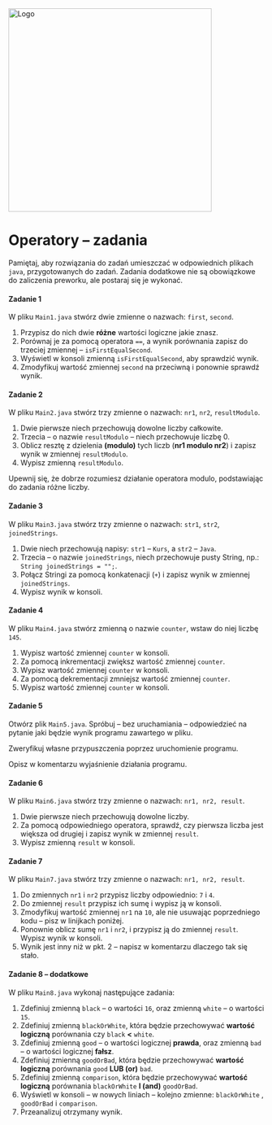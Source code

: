 <img alt="Logo" src="http://coderslab.pl/svg/logo-coderslab.svg" width="400">

#  Operatory – zadania

Pamiętaj, aby rozwiązania do zadań umieszczać w odpowiednich plikach `java`, przygotowanych do zadań.
Zadania dodatkowe nie są obowiązkowe do zaliczenia preworku, ale postaraj się je wykonać.

#### Zadanie 1

W pliku `Main1.java` stwórz dwie zmienne o nazwach: `first`, `second`.

1. Przypisz do nich dwie **różne** wartości logiczne jakie znasz. 
2. Porównaj je za pomocą operatora ```==```, a wynik porównania zapisz do trzeciej zmiennej – `isFirstEqualSecond`.
3. Wyświetl w konsoli zmienną `isFirstEqualSecond`, aby sprawdzić wynik.
4. Zmodyfikuj wartość zmiennej `second` na przeciwną i ponownie sprawdź wynik.


#### Zadanie 2

W pliku `Main2.java` stwórz trzy zmienne o nazwach: `nr1`, `nr2`, `resultModulo`.

1. Dwie pierwsze niech przechowują dowolne liczby całkowite.
2. Trzecia – o nazwie ``resultModulo`` – niech przechowuje liczbę 0.
3. Oblicz resztę z dzielenia **(modulo)** tych liczb (**nr1 modulo nr2**) i zapisz wynik w zmiennej ```resultModulo```.
4. Wypisz zmienną ``resultModulo``.

Upewnij się, że dobrze rozumiesz działanie operatora modulo, podstawiając do zadania różne liczby. 

#### Zadanie 3

W pliku `Main3.java` stwórz trzy zmienne o nazwach: `str1`, `str2`, `joinedStrings`.

1. Dwie niech przechowują napisy: `str1` – `Kurs`, a `str2` – `Java`.
2. Trzecia – o nazwie ```joinedStrings```, niech przechowuje pusty String, np.: `String joinedStrings = "";`.
3. Połącz Stringi za pomocą konkatenacji (`+`) i zapisz wynik w zmiennej ```joinedStrings```.
4. Wypisz wynik w konsoli.


#### Zadanie 4

W pliku `Main4.java` stwórz zmienną o nazwie ```counter```, wstaw do niej liczbę `145`.

1. Wypisz wartość zmiennej ```counter``` w konsoli.
2. Za pomocą inkrementacji zwiększ wartość zmiennej ```counter```.
3. Wypisz wartość zmiennej ```counter``` w konsoli.
4. Za pomocą dekrementacji zmniejsz wartość zmiennej ```counter```.
5. Wypisz wartość zmiennej ```counter``` w konsoli.

#### Zadanie 5
 
Otwórz plik `Main5.java`. 
Spróbuj – bez uruchamiania – odpowiedzieć na pytanie jaki będzie wynik programu zawartego w pliku.

Zweryfikuj własne przypuszczenia poprzez uruchomienie programu.

Opisz w komentarzu wyjaśnienie działania programu.

#### Zadanie 6

W pliku `Main6.java` stwórz trzy zmienne o nazwach: `nr1, nr2, result`.

1. Dwie pierwsze niech przechowują dowolne liczby.
2. Za pomocą odpowiedniego operatora, sprawdź, czy pierwsza liczba jest większa od drugiej i zapisz wynik w zmiennej ```result```.
3. Wypisz zmienną ```result``` w konsoli.

#### Zadanie 7 

W pliku `Main7.java` stwórz trzy zmienne o nazwach: `nr1, nr2, result`.

1. Do zmiennych `nr1` i `nr2` przypisz liczby odpowiednio: `7` i `4`.
2. Do zmiennej `result` przypisz ich sumę i wypisz ją w konsoli.
3. Zmodyfikuj wartość zmiennej `nr1` na `10`, ale nie usuwając poprzedniego kodu &ndash; pisz w linijkach poniżej.
4. Ponownie oblicz sumę `nr1` i `nr2`, i przypisz ją do zmiennej `result`. Wypisz wynik w konsoli.
5. Wynik jest inny niż w pkt. 2 &ndash; napisz w komentarzu dlaczego tak się stało.


#### Zadanie 8 – **dodatkowe**

W pliku `Main8.java` wykonaj następujące zadania:

1. Zdefiniuj zmienną `black` – o wartości `16`, oraz zmienną `white` – o wartości `15`.
2. Zdefiniuj zmienną `blackOrWhite`, która będzie przechowywać **wartość logiczną** porównania czy `black` **<** `white`.
3. Zdefiniuj zmienną `good` – o wartości logicznej **prawda**, oraz zmienną `bad` – o wartości logicznej **fałsz**.
4. Zdefiniuj zmienną `goodOrBad`, która będzie przechowywać **wartość logiczną** porównania `good` **LUB (or)** `bad`.
5. Zdefiniuj zmienną `comparison`, która będzie przechowywać **wartość logiczną** porównania `blackOrWhite` **I (and)** `goodOrBad`.
6. Wyświetl w konsoli – w nowych liniach – kolejno zmienne: `blackOrWhite` , `goodOrBad` i `comparison`.
7. Przeanalizuj otrzymany wynik.


